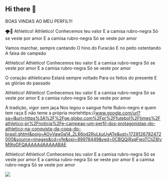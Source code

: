 ## Hi there 👋

BOAS VINDAS AO MEU PERFIL!!!

🌪️🖤
Athletico! Athletico!
Conhecemos teu valor
E a camisa rubro-negra
Só se veste por amor
E a camisa rubro-negra
Só se veste por amor

Vamos marchar, sempre cantando
O hino do Furacão
E no peito ostentando
A faixa de campeão

Athletico! Athletico!
Conhecemos teu valor
E a camisa rubro-negra
Só se veste por amor
E a camisa rubro-negra
Só se veste por amor

O coração athleticano
Estará sempre voltado
Para os feitos do presente
E as glórias do passado

Athletico! Athletico!
Conhecemos teu valor
E a camisa rubro-negra
Só se veste por amor
E a camisa rubro-negra
Só se veste por amor

À tradição, vigor sem jaça
Nos legou o sangue forte
Rubro-negro é quem tem raça
E não teme a própria mortehttps://www.google.com/url?sa=i&url=https%3A%2F%2Fge.globo.com%2Fpr%2Ffutebol%2Ftimes%2Fathletico-pr%2Fnoticia%2Fe-campeao-um-perfil-dos-protagonistas-do-athletico-na-conquista-da-copa-do-brasil.ghtml&psig=AOvVaw0a14_2L66od2RuLkuUvATe&ust=1728126782472000&source=images&cd=vfe&opi=89978449&ved=0CBQQjRxqFwoTCIiZ8IvM9IgDFQAAAAAdAAAAABAE

Athletico! Athletico!
Conhecemos teu valor
E a camisa rubro-negra
Só se veste por amor
E a camisa rubro-negra
Só se veste por amor
E a camisa rubro-negra
Só se veste por amor

![](https://www.google.com/url?sa=i&url=https%3A%2F%2Fge.globo.com%2Fpr%2Ffutebol%2Ftimes%2Fathletico-pr%2Fnoticia%2Fe-campeao-um-perfil-dos-protagonistas-do-athletico-na-conquista-da-copa-do-brasil.ghtml&psig=AOvVaw0a14_2L66od2RuLkuUvATe&ust=1728126782472000&source=images&cd=vfe&opi=89978449&ved=0CBQQjRxqFwoTCIiZ8IvM9IgDFQAAAAAdAAAAABAE)



